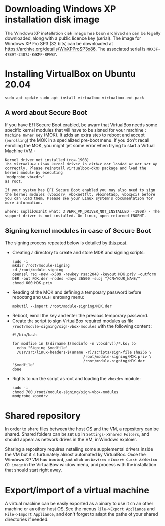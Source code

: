 # Downloading Windows XP installation disk image
The Windows XP installation disk image has been archived an can be legally downloaded, along with a public licence key (serial).
The image for Windows XP Pro SP3 (32 bits) can be downloaded at https://archive.org/details/WinXPProSP3x86.
The associated serial is `MRX3F-47B9T-2487J-KWKMF-RPWBY`.

# Installing VirtualBox on Ubuntu 20.04
`sudo apt update sudo apt install virtualbox virtualbox-ext-pack`

## A word about Secure Boot
If you have EFI Secure Boot enabled, be aware that VirtualBox needs some specific kernel modules that will have to be signed for your machine : `Machine Owner Key` (MOK).
It adds an extra step to reboot and accept (`enrolling`) the MOK in a specialized pre-boot menu.
If you don't recall enrolling the MOK, you might get some error when trying to start a Virtual Machine (VM):
```
Kernel driver not installed (rc=-1908)
The VirtualBox Linux kernel driver is either not loaded or not set up correctly. Please reinstall virtualbox-dkms package and load the kernel module by executing
'modprobe vboxdrv'
as root.

If your system has EFI Secure Boot enabled you may also need to sign the kernel modules (vboxdrv, vboxnetflt, vboxnetadp, vboxpci) before you can load them. Please see your Linux system's documentation for more information.

where: suplibOsInit what: 3 VERR_VM_DRIVER_NOT_INSTALLED (-1908) - The support driver is not installed. On linux, open returned ENOENT.
```

## Signing kernel modules in case of Secure Boot
The signing process repeated below is detailed by [this post](https://stegard.net/2016/10/virtualbox-secure-boot-ubuntu-fail/).

- Creating a directory to create and store MOK and signing scripts:
  ```
  sudo -i
  mkdir /root/module-signing
  cd /root/module-signing
  openssl req -new -x509 -newkey rsa:2048 -keyout MOK.priv -outform DER -out MOK.der -nodes -days 36500 -subj "/CN=YOUR_NAME/"
  chmod 600 MOK.priv
  ```
- Reading of the MOK and defining a temporary password before rebooting and UEFI enrolling menu:
  ```
  mokutil --import /root/module-signing/MOK.der
  ```
- Reboot, enroll the key and enter the previous temporary password.
- Create the script to sign VirtualBox required modules as file `/root/module-signing/sign-vbox-modules` with the following content :
  ```
  #!/bin/bash

  for modfile in $(dirname $(modinfo -n vboxdrv))/*.ko; do
    echo "Signing $modfile"
    /usr/src/linux-headers-$(uname -r)/scripts/sign-file sha256 \
                                  /root/module-signing/MOK.priv \
                                  /root/module-signing/MOK.der "$modfile"
  done
  ```
- Rights to run the script as root and loading the `vboxdrv` module:
  ```
  sudo -i
  chmod 700 /root/module-signing/sign-vbox-modules
  modprobe vboxdrv
  ```

# Shared repository
In order to share files between the host OS and the VM, a repository can be shared.
Shared folders can be set up in `Settings->Shared Folders`, and should appear as network drives in the VM, in Windows explorer.

Sharing a repository requires installing some supplemental drivers inside the VM but it is furtunately almost automated by VirtualBox.
Once the Windows XP VM has booted, just click on `Devices->Insert Guest Addition CD image` in the VirtualBow window menu, and process with the installation that should start right away.

# Export/import of a virtual machine
A virtual machine can be easily exported as a binary to use it on an other machine or an other host OS.
See the menus `File->Export Appliance` and `File->Import Appliance`, and don't forget to adapt the paths of your shared directories if needed.
